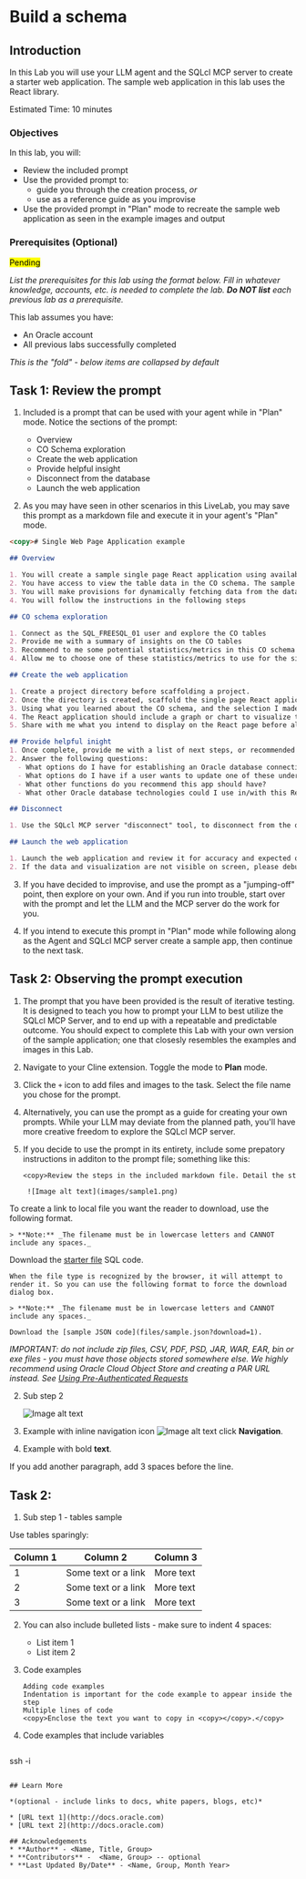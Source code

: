 # Build a schema

## Introduction

In this Lab you will use your LLM agent and the SQLcl MCP server to create a starter web application. The sample web application in this lab uses the React library.

Estimated Time: 10 minutes

### Objectives

In this lab, you will:
* Review the included prompt
* Use the provided prompt to:
  * guide you through the creation process, *or*
  * use as a reference guide as you improvise
* Use the provided prompt in "Plan" mode to recreate the sample web application as seen in the example images and output

### Prerequisites (Optional)

<mark>Pending</mark>

*List the prerequisites for this lab using the format below. Fill in whatever knowledge, accounts, etc. is needed to complete the lab. **Do NOT list** each previous lab as a prerequisite.*

This lab assumes you have:
* An Oracle account
* All previous labs successfully completed

*This is the "fold" - below items are collapsed by default*

## Task 1: Review the prompt

1. Included is a prompt that can be used with your agent while in "Plan" mode. Notice the sections of the prompt: 

    - Overview
    - CO Schema exploration
    - Create the web application
    - Provide helpful insight
    - Disconnect from the database
    - Launch the web application

2. As you may have seen in other scenarios in this LiveLab, you may save this prompt as a markdown file and execute it in your agent's "Plan" mode. 

```markdown
<copy># Single Web Page Application example

## Overview

1. You will create a sample single page React application using available information in the SQL_FREESQL_01 schema.
2. You have access to view the table data in the CO schema. The sample application will use data from these CO tables. 
3. You will make provisions for dynamically fetching data from the database, but the version 1 of this application will use hard-coded values from the CO table data.
4. You will follow the instructions in the following steps

## CO schema exploration

1. Connect as the SQL_FREESQL_01 user and explore the CO tables
2. Provide me with a summary of insights on the CO tables
3. Recommend to me some potential statistics/metrics in this CO schema that would be interesting for the single page web application. 
4. Allow me to choose one of these statistics/metrics to use for the single page web application.

## Create the web application

1. Create a project directory before scaffolding a project.
2. Once the directory is created, scaffold the single page React application. 
3. Using what you learned about the CO schema, and the selection I made in the CO schema exploration section, reconnect as the SQL_FREESQL_01 user and query the values you need to populate the React application.
4. The React application should include a graph or chart to visualize the data. And there should be a table underneath, or next to the visualization that shows the values. 
5. Share with me what you intend to display on the React page before altering the app source files.

## Provide helpful inight 
1. Once complete, provide me with a list of next steps, or recommended actions for making this more dynamic.
2. Answer the following questions: 
  - What options do I have for establishing an Oracle database connection so my app can update in real time? 
  - What options do I have if a user wants to update one of these underlying tables? 
  - What other functions do you recommend this app should have? 
  - What other Oracle database technologies could I use in/with this React application? 

## Disconnect

1. Use the SQLcl MCP server "disconnect" tool, to disconnect from the database.

## Launch the web application

1. Launch the web application and review it for accuracy and expected outcome
2. If the data and visualization are not visible on screen, please debug as needed.</copy>
```

3. If you have decided to improvise, and use the prompt as a "jumping-off" point, then explore on your own. And if you run into trouble, start over with the prompt and let the LLM and the MCP server do the work for you.

4. If you intend to execute this prompt in "Plan" mode while following along as the Agent and SQLcl MCP server create a sample app, then continue to the next task.

## Task 2: Observing the prompt execution

1. The prompt that you have been provided is the result of iterative testing. It is designed to teach you how to prompt your LLM to best utilize the SQLcl MCP Server, and to end up with a repeatable and predictable outcome. You should expect to complete this Lab with your own version of the sample application; one that closesly resembles the examples and images in this Lab. 

2. Navigate to your Cline extension. Toggle the mode to **Plan** mode. 

3. Click the `+` icon to add files and images to the task. Select the file name you chose for the prompt. 

4. Alternatively, you can use the prompt as a guide for creating your own prompts. While your LLM may deviate from the planned path, you'll have more creative freedom to explore the SQLcl MCP server.

5. If you decide to use the prompt in its entirety, include some prepatory instructions in additon to the prompt file; something like this:

    ```txt
    <copy>Review the steps in the included markdown file. Detail the steps you intend to take to achieve the desired outcome. And await for my approval before proceeding.</copy>
    ```

		![Image alt text](images/sample1.png)

  To create a link to local file you want the reader to download, use the following format.

	> **Note:** _The filename must be in lowercase letters and CANNOT include any spaces._

  Download the [starter file](files/starter-file.sql) SQL code.

	When the file type is recognized by the browser, it will attempt to render it. So you can use the following format to force the download dialog box.

	> **Note:** _The filename must be in lowercase letters and CANNOT include any spaces._

	Download the [sample JSON code](files/sample.json?download=1).

  *IMPORTANT: do not include zip files, CSV, PDF, PSD, JAR, WAR, EAR, bin or exe files - you must have those objects stored somewhere else. We highly recommend using Oracle Cloud Object Store and creating a PAR URL instead. See [Using Pre-Authenticated Requests](https://docs.cloud.oracle.com/en-us/iaas/Content/Object/Tasks/usingpreauthenticatedrequests.htm)*

2. Sub step 2

    ![Image alt text](images/sample1.png)

4. Example with inline navigation icon ![Image alt text](images/sample2.png) click **Navigation**.

5. Example with bold **text**.

  If you add another paragraph, add 3 spaces before the line.

## Task 2: <what is the action in this step>

1. Sub step 1 - tables sample

  Use tables sparingly:

  | Column 1 | Column 2 | Column 3 |
  | --- | --- | --- |
  | 1 | Some text or a link | More text  |
  | 2 |Some text or a link | More text |
  | 3 | Some text or a link | More text |

2. You can also include bulleted lists - make sure to indent 4 spaces:

    - List item 1
    - List item 2

3. Code examples

    ```
    Adding code examples
  	Indentation is important for the code example to appear inside the step
    Multiple lines of code
  	<copy>Enclose the text you want to copy in <copy></copy>.</copy>
    ```

4. Code examples that include variables

	```
  <copy>ssh -i <ssh-key-file></copy>
  ```

## Learn More

*(optional - include links to docs, white papers, blogs, etc)*

* [URL text 1](http://docs.oracle.com)
* [URL text 2](http://docs.oracle.com)

## Acknowledgements
* **Author** - <Name, Title, Group>
* **Contributors** -  <Name, Group> -- optional
* **Last Updated By/Date** - <Name, Group, Month Year>
